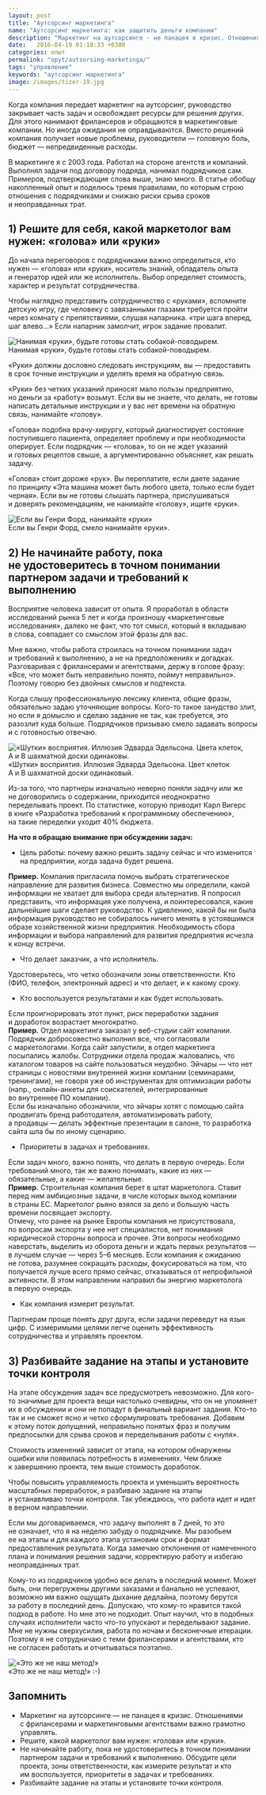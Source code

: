 ```yaml
---
layout: post
title: "Аутсорсинг маркетинга"
name: "Аутсорсинг маркетинга: как защитить деньги компании"
description: "Маркетинг на аутсорсинге - не панацея в кризис. Отношениями с фрилансерами и маркетинговыми агентствами важно грамотно управлять."
date:   2016-04-19 01:18:33 +0300
categories: опыт
permalink: "opyt/autsorsing-marketinga/"
tags: "управление"
keywords: "аутсорсинг маркетинга"
image: /images/tizer-19.jpg
---
```


<p>Когда компания передает маркетинг на аутсорсинг, руководство закрывает часть задач и освобождает ресурсы для решения других. Для этого нанимают фрилансеров и обращаются в маркетинговые компании. Но иногда ожидания не оправдываются. Вместо решений компания получает новые проблемы, руководители — головную боль, бюджет — непредвиденные расходы.</p> <!--more-->

<p>В маркетинге я с 2003 года. Работал на стороне агентств и компаний. Выполнял задачи под договору подряда, нанимал подрядчиков сам. Примеров, подтверждающие слова выше, знаю много. В статье обобщу накопленный опыт и поделюсь тремя правилами, по которым строю отношения с подрядчиками и снижаю риски срыва сроков и неоправданных трат.</p>
<h2>1) Решите для себя, какой маркетолог вам нужен: «голова» или «руки»</h2>
<p>До начала переговоров с подрядчиками важно определиться, кто нужен — «голова» или «руки», носитель знаний, обладатель опыта и генератор идей или же исполнитель. Выбор определяет стоимость, характер и результат сотрудничества.</p>

<p>Чтобы наглядно представить сотрудничество с «руками», вспомните детскую игру, где человеку с завязанными глазами требуется пройти через комнату с препятствиями, слушая напарника. «три шага вперед, шаг влево…» Если напарник замолчит, игрок задание провалит.</p>

<div class="wtf1"><img src="https://res.cloudinary.com/bartoshevich/image/upload/q_auto,f_auto/v1540025416/out1.jpg" alt="Нанимая «руки», будьте готовы стать собакой-поводырем." /> <br >
Нанимая «руки», будьте готовы стать собакой-поводырем.</div>

<p>«Руки» должны дословно следовать инструкциям, вы — предоставить в срок точные инструкции и уделять время на обратную связь.</p>

<p>«Руки» без четких указаний приносят мало пользы предприятию, но деньги за «работу» возьмут. Если вы не знаете, что делать, не готовы написать детальные инструкции и у вас нет времени на обратную связь, нанимайте «голову».</p>

<p>«Голова» подобна врачу-хирургу, который диагностирует состояние поступившего пациента, определяет проблему и при необходимости оперирует. Если подрядчик — «голова», то он не ждет указаний и готовых рецептов свыше, а аргументированно объясняет, как решать задачу.</p>

<p>«Голова» стоит дороже «рук». Вы переплатите, если даете задание по принципу «Эта машина может быть любого цвета, только если будет черная». Если вы не готовы слышать партнера, прислушиваться и доверять рекомендациям, не нанимайте «голову», ищите «руки».</p>

<div class="wtf1"><img src="/images/out2.jpg" alt="Если вы Генри Форд, нанимайте «руки»" /> <br >
Если вы Генри Форд, смело нанимайте «руки».</div>
<h2>2) Не начинайте работу, пока не удостоверитесь в точном понимании партнером задачи и требований к выполнению</h2>
<p>Восприятие человека зависит от опыта. Я проработал в области исследований рынка 5 лет и когда произношу «маркетинговые исследования», далеко не факт, что тот смысл, который я вкладываю в слова, совпадает со смыслом этой фразы для вас.</p>

<p>Мне важно, чтобы работа строилась на точном понимании задач и требований к выполнению, а не на предположениях и догадках. Разговаривая с фрилансерами и агентствами, держу в голове фразу: «Все, что может быть неправильно понято, поймут неправильно». Поэтому говорю без двойных смыслов и подтекста.</p>

<p>Когда слышу профессиональную лексику клиента, общие фразы, обязательно задаю уточняющие вопросы. Кого-то такое занудство злит, но если я домыслю и сделаю задание не так, как требуется, это разозлит куда больше. Подрядчиков призываю смело задавать вопросы и с готовностью отвечаю.</p>

<div class="wtf1"><img src="/images/out3.jpg" alt="«Шутки» восприятия. Иллюзия Эдварда Эдельсона. Цвета клеток, А и В шахматной доски одинаковы." /><br />
«Шутки» восприятия. Иллюзия Эдварда Эдельсона. Цвет клеток А и В шахматной доски одинаковый.</div>

<p>Из-за того, что партнеры изначально неверно поняли задачу или же не договорились о содержании, приходится неоднократно переделывать проект. По статистике, которую приводит Карл Вигерс в книге «Разработка требований к программному обеспечению», на такие переделки уходит 40% бюджета.</p>

<p><strong>На что я обращаю внимание при обсуждении задач:</strong></p>
<ul style="list-style-type: disc;">
 	<li>Цель работы: почему важно решить задачу сейчас и что изменится на предприятии, когда задача будет решена.</li>
</ul>
<div class="notetip"><strong>Пример.</strong> Компания пригласила помочь выбрать стратегическое направление для развития бизнеса. Совместно мы определили, какой информации не хватает для выбора среди альтернатив. Я попросил представить, что информация уже получена, и поинтересовался, какие дальнейшие шаги сделает руководство. К удивлению, какой бы ни была информация руководство не собиралось ничего менять в устоявшимся образе хозяйственной жизни предприятия. Необходимость сбора информации и выбора направлений для развития предприятия исчезла к концу встречи.</div>
<ul style="list-style-type: disc;">
 	<li>Что делает заказчик, а что исполнитель.</li>
</ul>
Удостоверьтесь, что четко обозначили зоны ответственности. Кто (ФИО, телефон, электронный адрес) и что делает, и к какому сроку.
<ul style="list-style-type: disc;">
 	<li>Кто воспользуется результатами и как будет использовать.</li>
</ul>
Если проигнорировать этот пункт, риск переработки задания и доработок возрастает многократно.
<div class="notetip"><strong>Пример.</strong> Отдел маркетинга заказал у веб-студии сайт компании. Подрядчик добросовестно выполнил все, что согласовали с маркетологами. Когда сайт запустили, в отдел маркетинга посыпались жалобы. Сотрудники отдела продаж жаловались, что каталогом товаров на сайте пользоваться неудобно. Эйчары — что нет страницы с новостями внутренней жизни компании (семинарами, тренингами), не говоря уже об инструментах для оптимизации работы (напр., онлайн-анкеты для соискателей, интегрированные во внутреннее ПО компании).</div>

<div class="notetip">Если бы изначально обозначили, что эйчары хотят с помощью сайта продвигать бренд работодателя, автоматизировать работу, а продавцы — делать эффектные презентации в салоне, то разработка сайта шла бы по иному сценарию.</div>
<ul style="list-style-type: disc;">
 	<li>Приоритеты в задачах и требованиях.</li>
</ul>
Если задач много, важно понять, что делать в первую очередь. Если требований много, так же важно понимать, какие из них — обязательные, а какие — желательные.
<div class="notetip"><strong>Пример.</strong> Строительная компания берет в штат маркетолога. Ставит перед ним амбициозные задачи, в числе которых выход компании в страны ЕС. Маркетолог рьяно взялся за дело и большую часть времени посвящает экспорту.</div>

<div class="notetip">Отмечу, что ранее на рынке Европы компания не присутствовала, по вопросам экспорта у нее нет специалистов, нет понимания юридической стороны вопроса и прочее. Эти вопросы необходимо наверстать, выделить из оборота деньги и ждать первых результатов — в лучшем случае — через 5–6 месяцев. Если компания к ожиданию не готова, разумнее сокращать расходы, фокусироваться на том, что получается лучше всего прямо сейчас, отказываться от непрофильной активности. В этом направлении направил бы энергию маркетолога в первую очередь.</div>
<ul style="list-style-type: disc;">
 	<li>Как компания измерит результат.</li>
</ul>
Партнерам проще понять друг друга, если задачи переведут на язык цифр. С измеримыми целями легче оценить эффективность сотрудничества и управлять проектом.
<h2>3) Разбивайте задание на этапы и установите точки контроля</h2>
<p>На этапе обсуждения задач все предусмотреть невозможно. Для кого-то значимые для проекта вещи настолько очевидны, что он не упомянет их в обсуждении и они не попадут в финальный вариант задания. Кто-то так и не сможет ясно и четко сформулировать требования. Добавим к этому поток допущений, неправильно понятых фраз и получим предпосылки для срыва сроков и переделывания работы с «нуля».</p>

<p>Стоимость изменений зависит от этапа, на котором обнаружены ошибки или появилась потребность в изменениях. Чем ближе к завершению проекта, тем выше стоимость доработок.</p>

<p>Чтобы повысить управляемость проекта и уменьшить вероятность масштабных переработок, я разбиваю задание на этапы и устанавливаю точки контроля. Так убеждаюсь, что работа идет и идет в верном направлении.</p>

<p>Если мы договариваемся, что задачу выполнят в 7 дней, то это не означает, что я на неделю забуду о подрядчике. Мы разобьем ее на этапы и для каждого этапа установим срок и формат предоставления результата. Когда замечаю отклонения от намеченного плана и понимания решения задачи, корректирую работу и избегаю неоправданных трат.</p>

<p>Кому-то из подрядчиков удобно все делать в последний момент. Может быть, они перегружены другими заказами и банально не успевают, возможно им важно ощущать дыхание дедлайна, поэтому берутся за работу в последний день. Допускаю, что кому-то нравится такой подход в работе. Но мне это не подходит. Опыт научил, что в подобных случаях исполнители часто что-то упускают и переделывают задание. Мне не нужны сверхусилия, работа по ночам и бесконечные итерации. Поэтому я не сотрудничаю с теми фрилансерами и агентствами, кто не согласен работать и отчитываться поэтапно.</p>

<div class="wtf1"><img src="/images/out4.jpg" alt="«Это же не наш метод!»"  /><br >
«Это же не наш метод!» :-) </div>
<div class="markedfield">
<h2>Запомнить</h2>
<ul>
 	<li>Маркетинг на аутсорсинге — не панацея в кризис. Отношениями с фрилансерами и маркетинговыми агентствами важно грамотно управлять.</li>
 	<li>Решите, какой маркетолог вам нужен: «голова» или «руки».</li>
 	<li>Не начинайте работу, пока не удостоверитесь в точном понимании партнером задачи и требований к выполнению. Обсудите цели проекта, зоны ответственности, как измерите результат и кто им воспользуется, приоритеты в задачах и требованиях.</li>
 	<li>Разбивайте задание на этапы и установите точки контроля.</li>
</ul>
</div>
